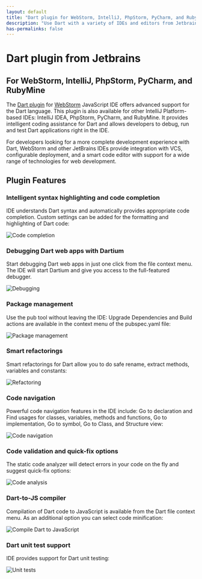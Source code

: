 ```yaml
---
layout: default
title: "Dart plugin for WebStorm, IntelliJ, PhpStorm, PyCharm, and RubyMine"
description: "Use Dart with a variety of IDEs and editors from Jetbrains."
has-permalinks: false
---
```


# Dart plugin from Jetbrains

## For WebStorm, IntelliJ, PhpStorm, PyCharm, and RubyMine

The [Dart plugin][plugin] for [WebStorm][ws] JavaScript IDE offers advanced support
for the Dart language. This plugin is also available for other IntelliJ
Platform-based IDEs: IntelliJ IDEA, PhpStorm, PyCharm, and RubyMine. It provides
intelligent coding assistance for Dart and allows developers to debug, run and
test Dart applications right in the IDE.

For developers looking for a more complete development experience with Dart,
WebStorm and other JetBrains IDEs provide integration with VCS, configurable
deployment, and a smart code editor with support for a wide range of
technologies for web development.

## Plugin Features

### Intelligent syntax highlighting and code completion

IDE understands Dart syntax and automatically provides appropriate code
completion. Custom settings can be added for the formatting and highlighting of
Dart code:

![Code completion](imgs/1completion.png)

### Debugging Dart web apps with Dartium

Start debugging Dart web apps in just one click from the file context menu. The
IDE will start Dartium and give you access to the full-featured debugger.

![Debugging](imgs/2debug.png)

### Package management

Use the pub tool without leaving the IDE: Upgrade Dependencies and Build actions
are available in the context menu of the pubspec.yaml file:

![Package management](imgs/3dependencies.png)

### Smart refactorings

Smart refactorings for Dart allow you to do safe rename, extract methods,
variables and constants:

![Refactoring](imgs/4refactoring.png)

### Code navigation

Powerful code navigation features in the IDE include: Go to declaration and Find
usages for classes, variables, methods and functions, Go to implementation, Go
to symbol, Go to Class, and Structure view:

![Code navigation](imgs/5navigation.png)

### Code validation and quick-fix options

The static code analyzer will detect errors in your code on the fly and suggest
quick-fix options:

![Code analysis](imgs/6analyzer.png)

### Dart-to-JS compiler

Compilation of Dart code to JavaScript is available from the Dart file context
menu. As an additional option you can select code minification:

![Compile Dart to JavaScript](imgs/7dart2js.png)

### Dart unit test support

IDE provides support for Dart unit testing:

![Unit tests](imgs/8dartunit.png)

[ws]: http://www.jetbrains.com/webstorm/
[plugin]: http://plugins.jetbrains.com/plugin/?idea&id=6351